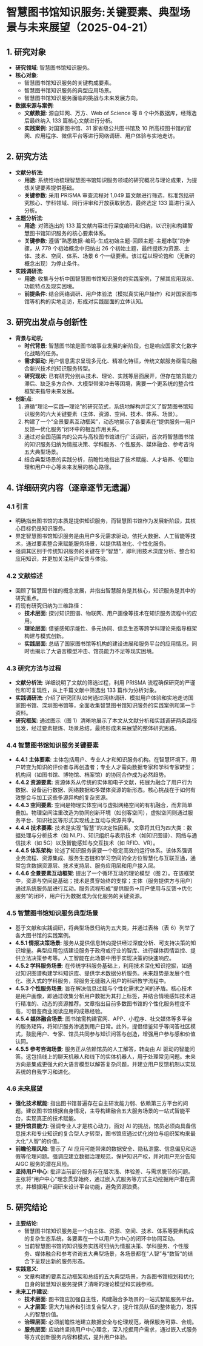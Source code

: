  # 智慧图书馆知识服务:关键要素、典型场景与未来展望（2025-04-21）

## 1. 研究对象
- **研究领域**: 智慧图书馆知识服务。
- **核心对象**:
    - 智慧图书馆知识服务的关键构成要素。
    - 智慧图书馆知识服务的典型应用场景。
    - 智慧图书馆知识服务面临的挑战与未来发展方向。
- **数据来源与案例**:
    - **文献数据**: 源自知网、万方、Web of Science 等 8 个中外数据库，经筛选后最终纳入 133 篇核心文献进行分析。
    - **实践案例**: 对国家图书馆、31 家省级公共图书馆及 10 所高校图书馆的官网、应用程序、微信平台等进行网络调研、用户体验与实地走访。

## 2. 研究方法
- **文献分析法**:
    - **用途**: 系统性地梳理智慧图书馆知识服务领域的研究概况与理论成果，为提炼关键要素提供基础。
    - **关键参数**: 采用 PRISMA 审查流程对 1,049 篇文献进行筛选，标准包括研究核心、学科领域、同行评审和开放获取状态，最终选定 133 篇进行深入分析。
- **主题分析法**:
    - **用途**: 对筛选出的 133 篇文献内容进行深度编码和归纳，以识别和构建智慧图书馆知识服务的核心要素体系。
    - **关键参数**: 遵循“熟悉数据-编码-生成初始主题-回顾主题-主题串联”的步骤，从 779 个初始概念中归纳出 26 个初始主题，最终提炼为资源、主体、技术、空间、体系、场景 6 个一级要素。该过程以理论饱和（无新的概念出现）为停止条件。
- **实践调研法**:
    - **用途**: 收集与分析中国智慧图书馆知识服务的实践案例，了解其应用现状、功能特点及现实困境。
    - **前提条件**: 结合网络调研、用户体验法（模拟真实用户操作）和对国家图书馆等机构的实地走访，形成对实践层面的立体认知。

## 3. 研究出发点与创新性
- **背景与动机**:
    - **时代背景**: 智慧图书馆是图书馆事业发展的新阶段，也是响应国家文化数字化战略的任务。
    - **需求驱动**: 用户信息需求呈现多元化、精准化特征，传统文献服务亟需向融合新兴技术的知识服务转型。
    - **研究现状**: 已有研究分别从技术、理论、实践等层面展开，但存在馆员能力滞后、缺乏多方合作、大模型带来冲击等困境，需要一个更系统的整合性框架来指导未来发展。
- **创新点**:
    1. 遵循“理论—实践—理论”的研究范式，系统地解构并定义了智慧图书馆知识服务的六大关键要素（主体、资源、空间、技术、体系、场景）。
    2. 构建了一个“全景要素互动框架”，动态地揭示了各要素在“提供服务—用户反馈—优化服务”闭环中的相互作用关系。
    3. 通过对全国范围内的公共与高校图书馆进行广泛调研，首次将智慧图书馆的知识服务归纳为情报决策、学科服务、个性服务、媒体融合、参考咨询五大典型场景。
    4. 结合典型场景的实践分析，前瞻性地指出了技术赋能、人才培养、伦理治理和用户中心等未来发展的核心路径。

## 4. 详细研究内容（逐章逐节无遗漏）
### 4.1 引言
- 明确指出图书馆的本质是提供知识服务，而智慧图书馆作为发展新阶段，其核心目标仍是知识服务。
- 界定智慧图书馆知识服务是由用户多元需求驱动，依托大数据、人工智能等技术，通过要素整合来赋能服务场景，以提供精准化、个性化服务。
- 强调其区别于传统知识服务的关键在于“智慧”，即利用技术深度分析、整合和应用知识，并更加关注用户反馈与体验。

### 4.2 文献综述
- 回顾了智慧图书馆的概念发展，并指出智慧服务是其核心，知识服务是其中的研究重点。
- 将现有研究归纳为三维路径：
    - **技术层面**: 探讨知识图谱、物联网、用户画像等技术在知识服务流程中的应用。
    - **理论层面**: 借鉴感知示能性、多元协同、信息生态等跨学科理论来指导框架构建与模式创新。
    - **实践层面**: 总结了国家图书馆等机构的建设进展和服务平台的应用情况，同时也揭示了大语言模型冲击、馆员能力不足等现实困境。

### 4.3 研究方法与过程
- **文献分析法**: 详细说明了文献的筛选过程，利用 PRISMA 流程确保研究的严谨性和可复现性，从上千篇文献中筛选出 133 篇作为分析对象。
- **实践调研法**: 介绍了研究团队如何通过网络调研、模拟用户体验和实地走访国家图书馆、深圳图书馆等，全面收集智慧图书馆知识服务的实践案例和第一手资料。
- **研究框架**: 通过图示（图 1）清晰地展示了本文从文献分析和实践调研两条路径出发，经过要素提炼、场景总结，最终形成未来展望的整体研究思路。

### 4.4 智慧图书馆知识服务关键要素
- **4.4.1 主体要素**: 主体包括用户、专业人才和知识服务机构。在智慧环境下，用户转变为知识的评价者与再创造者；专业人才需向数据专家和学科专家转型；机构间（如图书馆、博物馆、档案馆）的协同合作成为必然趋势。
- **4.4.2 资源要素**: 资源体系从传统的实体和电子文献，拓展为融合了用户行为数据、设备运行数据、网络数据和多媒体资源的新形态。核心挑战在于如何有效整合与加工这些多源异构的复杂资源。
- **4.4.3 空间要素**: 空间是物理实体空间与虚拟网络空间的有机融合，而非简单叠加。物理空间注重改造为协同创新环境（如创客空间），虚拟空间则通过服务平台、知识社区等形式实现线上互动与资源共享。
- **4.4.4 技术要素**: 技术是实现“智慧”的决定性因素。文章将其归为四大类：数据处理与分析技术（如 NLP）、知识组织与表示技术（如知识图谱）、网络与通信技术（如 5G）以及智能感知与交互技术（如 RFID、VR）。
- **4.4.5 体系架构**: 论述了知识服务需要一个稳定高效的运行体系。该体系强调业务流程、资源集成、服务生态链和学习空间的全方位智慧化与互联互通，通常包含数据资源层、技术支持层、服务应用层和用户接入层。
- **4.4.6 全景要素互动框架**: 提出了一个循环互动的理论模型（图 2）。在该框架中，资源与空间是基础；技术是贯穿始终的支撑；主体（服务提供方与用户）通过系统服务层进行互动。服务流程形成“提供服务→用户使用与反馈→优化服务”的闭环，用户行为数据成为优化服务的关键资源。

### 4.5 智慧图书馆知识服务典型场景
- 基于文献和实践调研，将典型场景归纳为五大类，并通过表格（表 6）列举了各大图书馆的实践案例。
- **4.5.1 情报决策场景**: 服务从提供信息转向提供经过深度分析、可支持决策的知识增量。典型应用包括建设服务于政府或行业的智库、进行媒体舆情监控、提供立法决策参考等。人工智能在此场景中用于实现决策的快速响应。
- **4.5.2 学科服务场景**: 在传统学科服务基础上，利用技术深化知识挖掘，如通过知识图谱构建学科知识库、提供学术数据分析服务。未来趋势是发展个性化、嵌入式的学科服务，将服务无缝融入用户的科研教学流程中。
- **4.5.3 个性服务场景**: 旨在解决信息过载与个性化需求之间的矛盾。核心技术是用户画像，即通过收集分析用户数据为其打上标签，并结合情境感知技术进行精准的、动态的资源推荐。文章指出目前多数图书馆的个性化服务程度不高，可借鉴商业阅读应用的成熟经验。
- **4.5.4 媒体融合场景**: 图书馆需构建官网、APP、小程序、社交媒体等多平台的服务矩阵，将知识服务渗透到用户日常。此外，提倡借鉴知乎等问答社区模式，鼓励用户、专家、馆员共同参与知识问答与创造，增强用户参与感和价值认同。
- **4.5.5 参考咨询场景**: 服务正从依赖馆员的人工解答，转向由 AI 驱动的智能问答。这包括线上的聊天机器人和线下的实体机器人，用于处理常见问题。未来方向是集成更强大的大语言模型以解答复杂问题，并建立用户反馈机制以实现系统的自我学习和进化。

### 4.6 未来展望
- **强化技术赋能**: 指出图书馆普遍存在自主研发能力弱、依赖第三方平台的问题。建议图书馆根据自身情况，主导构建融合五大服务场景的一站式智能平台，实现真正的技术赋能。
- **提升馆员能力**: 强调专业人才是核心动力，面对 AI 的挑战，馆员必须向具备信息技术和专业知识的复合型人才转型，图书馆应通过优化岗位与组织架构来最大化“人智”的价值。
- **前瞻伦理风险**: 警示了 AI 应用可能带来的数据安全、隐私泄露、信息偏见和造假等伦理问题。强调应建立数据治理规范，保护知识产权，并对用户充分告知 AIGC 服务的潜在风险。
- **坚持用户中心**: 批评当前部分服务存在层次浅、体验差、与需求脱节的问题。主张将“用户中心”理念贯穿始终，通过嵌入式服务等方式主动挖掘用户潜在需求，并根据用户调研来设计平台功能，避免资源浪费。

## 5. 研究结论
- **主要结论**:
    - 智慧图书馆知识服务是一个由主体、资源、空间、技术、体系等要素构成的复杂生态系统，各要素在一个以用户为中心的闭环中协同互动。
    - 当前智慧图书馆的知识服务实践可归纳为情报决策、学科服务、个性服务、媒体融合和参考咨询五大典型场景，各场景都在“人智”与“数智”的结合下呈现出新的服务形态。
- **实践意义**:
    - 文章构建的要素互动框架和总结的五大典型场景，为各图书馆规划和优化自身的智慧知识服务提供了清晰的理论模型和实践参照。
- **未来工作建议**:
    - **技术层面**: 图书馆应加强自主性，构建融合多场景的一站式智能服务平台。
    - **人才层面**: 需大力培养和引进复合型人才，提升馆员队伍的整体能力，发挥人的智慧价值。
    - **治理层面**: 必须前瞻性地建立数据安全与伦理规范，确保服务可靠、合规。
    - **服务层面**: 应始终坚持用户中心理念，深入挖掘用户需求，通过嵌入式服务等方式创新服务内容和模式，提升用户体验。